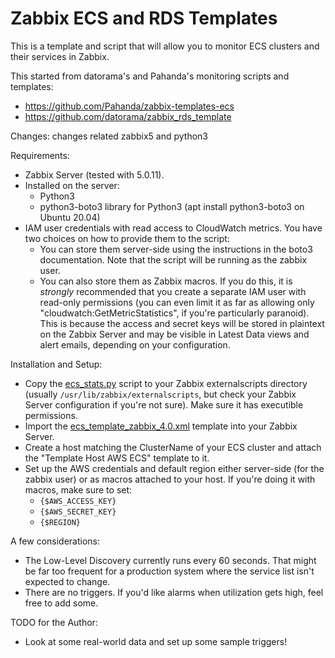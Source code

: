 # Zabbix ECS and RDS Templates

This is a template and script that will allow you to monitor ECS clusters and their services in Zabbix.

This started from datorama's and Pahanda's monitoring scripts and templates:
* https://github.com/Pahanda/zabbix-templates-ecs
* https://github.com/datorama/zabbix_rds_template

Changes:
changes related zabbix5 and python3

Requirements:
* Zabbix Server (tested with 5.0.11).
* Installed on the server:
  * Python3 
  * python3-boto3 library for Python3 (apt install python3-boto3 on Ubuntu 20.04)
* IAM user credentials with read access to CloudWatch metrics.  You have two choices on how to provide them to the script:
  * You can store them server-side using the instructions in the boto3 documentation.  Note that the script will be running as the zabbix user.
  * You can also store them as Zabbix macros.  If you do this, it is _strongly_ recommended that you create a separate IAM user with read-only permissions (you can even limit it as far as allowing only "cloudwatch:GetMetricStatistics", if you're particularly paranoid).  This is because the access and secret keys will be stored in plaintext on the Zabbix Server and may be visible in Latest Data views and alert emails, depending on your configuration.

Installation and Setup:
* Copy the [ecs_stats.py](/ecs_stats.py) script to your Zabbix externalscripts directory (usually `/usr/lib/zabbix/externalscripts`, but check your Zabbix Server configuration if you're not sure).  Make sure it has executible permissions.
* Import the [ecs_template_zabbix_4.0.xml](/ecs_template_zabbix_4.0.xml) template into your Zabbix Server.
* Create a host matching the ClusterName of your ECS cluster and attach the "Template Host AWS ECS" template to it.
* Set up the AWS credentials and default region either server-side (for the zabbix user) or as macros attached to your host.  If you're doing it with macros, make sure to set:
  * `{$AWS_ACCESS_KEY}`
  * `{$AWS_SECRET_KEY}`
  * `{$REGION}`
  
A few considerations:
* The Low-Level Discovery currently runs every 60 seconds.  That might be far too frequent for a production system where the service list isn't expected to change.
* There are no triggers.  If you'd like alarms when utilization gets high, feel free to add some.

TODO for the Author:
* Look at some real-world data and set up some sample triggers!
